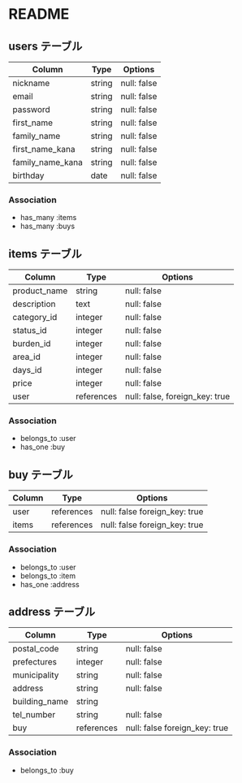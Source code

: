 # README

## users テーブル

| Column           | Type   | Options     |
| ---------------- | ------ | ----------- |
| nickname         | string | null: false |
| email            | string | null: false |
| password         | string | null: false |
| first_name       | string | null: false |
| family_name      | string | null: false |
| first_name_kana  | string | null: false |
| family_name_kana | string | null: false |
| birthday         | date   | null: false |

### Association

- has_many :items
- has_many :buys

## items テーブル

| Column      | Type        | Options                        |
| ----------- | ----------- | ------------------------------ |
| product_name| string      | null: false                    |
| description | text        | null: false                    |
| category_id | integer     | null: false                    |
| status_id   | integer     | null: false                    |
| burden_id   | integer     | null: false                    |
| area_id     | integer     | null: false                    |
| days_id     | integer     | null: false                    |
| price       | integer     | null: false                    |
| user        | references  | null: false, foreign_key: true |

### Association

- belongs_to :user
- has_one :buy

## buy テーブル

| Column      | Type        | Options                       |
| ----------- | ----------- | ----------------------------- |
| user        | references  | null: false foreign_key: true |
| items       | references  | null: false foreign_key: true |

### Association

- belongs_to :user
- belongs_to :item
- has_one :address

## address テーブル
| Column        | Type        | Options                       |
| ------------- | ----------- | ----------------------------- |
| postal_code   | string      | null: false                   |
| prefectures   | integer     | null: false                   |
| municipality  | string      | null: false                   |
| address       | string      | null: false                   |
| building_name | string      |                               |
| tel_number    | string      | null: false                   |
| buy           | references  | null: false foreign_key: true |

### Association

- belongs_to :buy